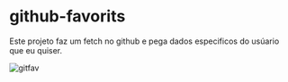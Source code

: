 # github-favorits

Este projeto faz um fetch no github e pega dados especificos do usúario que eu quiser.


![gitfav](https://github.com/gabherel/github-favorits/assets/56739290/9e37d7bf-7e0c-4c4f-8fa7-db00113e732e)
